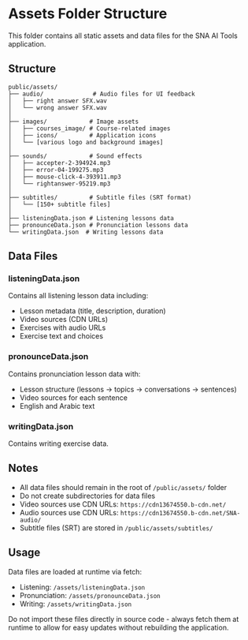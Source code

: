 # Assets Folder Structure

This folder contains all static assets and data files for the SNA AI Tools application.

## Structure

```
public/assets/
├── audio/              # Audio files for UI feedback
│   ├── right answer SFX.wav
│   └── wrong answer SFX.wav
│
├── images/            # Image assets
│   ├── courses_image/ # Course-related images
│   ├── icons/         # Application icons
│   └── [various logo and background images]
│
├── sounds/            # Sound effects
│   ├── accepter-2-394924.mp3
│   ├── error-04-199275.mp3
│   ├── mouse-click-4-393911.mp3
│   └── rightanswer-95219.mp3
│
├── subtitles/         # Subtitle files (SRT format)
│   └── [150+ subtitle files]
│
├── listeningData.json # Listening lessons data
├── pronounceData.json # Pronunciation lessons data
└── writingData.json  # Writing lessons data
```

## Data Files

### listeningData.json

Contains all listening lesson data including:

- Lesson metadata (title, description, duration)
- Video sources (CDN URLs)
- Exercises with audio URLs
- Exercise text and choices

### pronounceData.json

Contains pronunciation lesson data with:

- Lesson structure (lessons → topics → conversations → sentences)
- Video sources for each sentence
- English and Arabic text

### writingData.json

Contains writing exercise data.

## Notes

- All data files should remain in the root of `/public/assets/` folder
- Do not create subdirectories for data files
- Video sources use CDN URLs: `https://cdn13674550.b-cdn.net/`
- Audio sources use CDN URLs: `https://cdn13674550.b-cdn.net/SNA-audio/`
- Subtitle files (SRT) are stored in `/public/assets/subtitles/`

## Usage

Data files are loaded at runtime via fetch:

- Listening: `/assets/listeningData.json`
- Pronunciation: `/assets/pronounceData.json`
- Writing: `/assets/writingData.json`

Do not import these files directly in source code - always fetch them at runtime to allow for easy updates without rebuilding the application.
